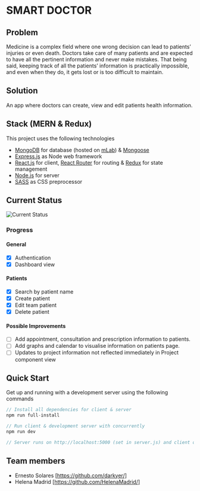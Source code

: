 # SMART DOCTOR

## Problem

Medicine is a complex field where one wrong decision can lead to patients’ injuries or even death. Doctors take care of many patients and are expected to have all the pertinent information and never make mistakes. That being said, keeping track of all the patients’ information is practically impossible, and even when they do, it gets lost or is too difficult to maintain.

## Solution

An app where doctors can create, view and edit patients health information.

## Stack (MERN & Redux)

This project uses the following technologies

- [MongoDB](https://www.mongodb.com/) for database (hosted on [mLab](https://mlab.com/)) & [Mongoose](https://mongoosejs.com/)
- [Express.js](http://expressjs.com/) as Node web framework
- [React.js](https://reactjs.org) for client, [React Router](https://reacttraining.com/react-router/) for routing & [Redux](https://redux.js.org/basics/usagewithreact) for state management
- [Node.js](https://nodejs.org/en/) for server
- [SASS](https://sass-lang.com/) as CSS preprocessor

## Current Status

![Current Status](http://g.recordit.co/2s4rtcysD7.gif)

### Progress

#### General

- [x] Authentication
- [x] Dashboard view

#### Patients

- [x] Search by patient name
- [x] Create patient
- [x] Edit team patient
- [x] Delete patient

#### Possible Improvements
- [ ] Add appointment, consultation and prescription information to patients.
- [ ] Add graphs and calendar to visualise information on patients page.
- [ ] Updates to project information not reflected immediately in Project component view

## Quick Start

Get up and running with a development server using the following commands

```javascript
// Install all dependencies for client & server
npm run full-install

// Run client & development server with concurrently
npm run dev

// Server runs on http://localhost:5000 (set in server.js) and client on http://localhost:3000 (default for CRA)
```
## Team members
- Ernesto Solares [https://github.com/darkyer/]
- Helena Madrid [https://github.com/HelenaMadrid/]
